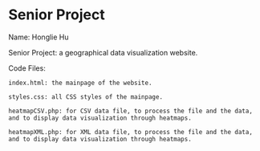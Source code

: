 # Senior Project
Name: Honglie Hu

Senior Project: a geographical data visualization website.

Code Files:

    index.html: the mainpage of the website.

    styles.css: all CSS styles of the mainpage. 

    heatmapCSV.php: for CSV data file, to process the file and the data, and to display data visualization through heatmaps. 

    heatmapXML.php: for XML data file, to process the file and the data, and to display data visualization through heatmaps.

